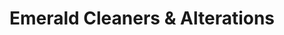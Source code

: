 ---
title: "Emerald Cleaners & Alterations"
url: /liverpool/emerald-cleaners-and-alterations/
shop: laundry
---